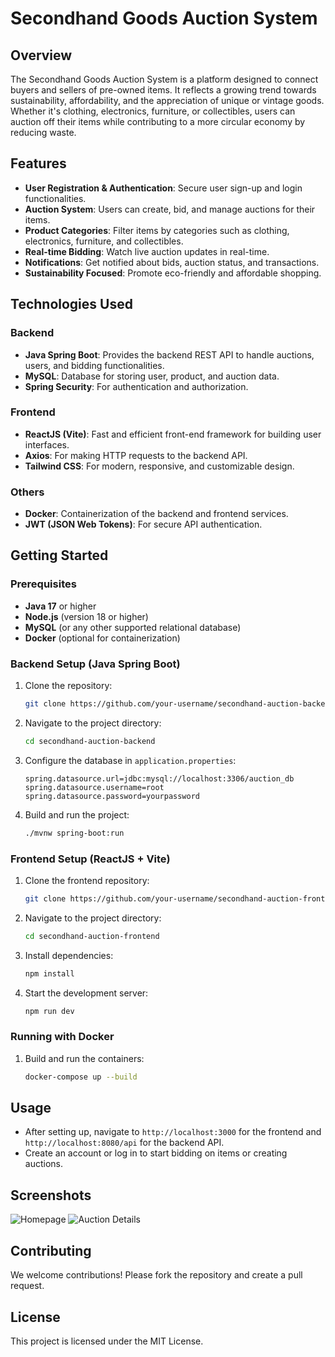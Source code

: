 # Secondhand Goods Auction System

## Overview
The Secondhand Goods Auction System is a platform designed to connect buyers and sellers of pre-owned items. It reflects a growing trend towards sustainability, affordability, and the appreciation of unique or vintage goods. Whether it's clothing, electronics, furniture, or collectibles, users can auction off their items while contributing to a more circular economy by reducing waste.

## Features
- **User Registration & Authentication**: Secure user sign-up and login functionalities.
- **Auction System**: Users can create, bid, and manage auctions for their items.
- **Product Categories**: Filter items by categories such as clothing, electronics, furniture, and collectibles.
- **Real-time Bidding**: Watch live auction updates in real-time.
- **Notifications**: Get notified about bids, auction status, and transactions.
- **Sustainability Focused**: Promote eco-friendly and affordable shopping.

## Technologies Used
### Backend
- **Java Spring Boot**: Provides the backend REST API to handle auctions, users, and bidding functionalities.
- **MySQL**: Database for storing user, product, and auction data.
- **Spring Security**: For authentication and authorization.
  
### Frontend
- **ReactJS (Vite)**: Fast and efficient front-end framework for building user interfaces.
- **Axios**: For making HTTP requests to the backend API.
- **Tailwind CSS**: For modern, responsive, and customizable design.
  
### Others
- **Docker**: Containerization of the backend and frontend services.
- **JWT (JSON Web Tokens)**: For secure API authentication.

## Getting Started

### Prerequisites
- **Java 17** or higher
- **Node.js** (version 18 or higher)
- **MySQL** (or any other supported relational database)
- **Docker** (optional for containerization)

### Backend Setup (Java Spring Boot)
1. Clone the repository:
    ```bash
    git clone https://github.com/your-username/secondhand-auction-backend.git
    ```
2. Navigate to the project directory:
    ```bash
    cd secondhand-auction-backend
    ```
3. Configure the database in `application.properties`:
    ```properties
    spring.datasource.url=jdbc:mysql://localhost:3306/auction_db
    spring.datasource.username=root
    spring.datasource.password=yourpassword
    ```

4. Build and run the project:
    ```bash
    ./mvnw spring-boot:run
    ```

### Frontend Setup (ReactJS + Vite)
1. Clone the frontend repository:
    ```bash
    git clone https://github.com/your-username/secondhand-auction-frontend.git
    ```
2. Navigate to the project directory:
    ```bash
    cd secondhand-auction-frontend
    ```
3. Install dependencies:
    ```bash
    npm install
    ```

4. Start the development server:
    ```bash
    npm run dev
    ```

### Running with Docker
1. Build and run the containers:
    ```bash
    docker-compose up --build
    ```

## Usage
- After setting up, navigate to `http://localhost:3000` for the frontend and `http://localhost:8080/api` for the backend API.
- Create an account or log in to start bidding on items or creating auctions.

## Screenshots
![Homepage](screenshots/homepage.png)
![Auction Details](screenshots/auction-details.png)

## Contributing
We welcome contributions! Please fork the repository and create a pull request.

## License
This project is licensed under the MIT License.
